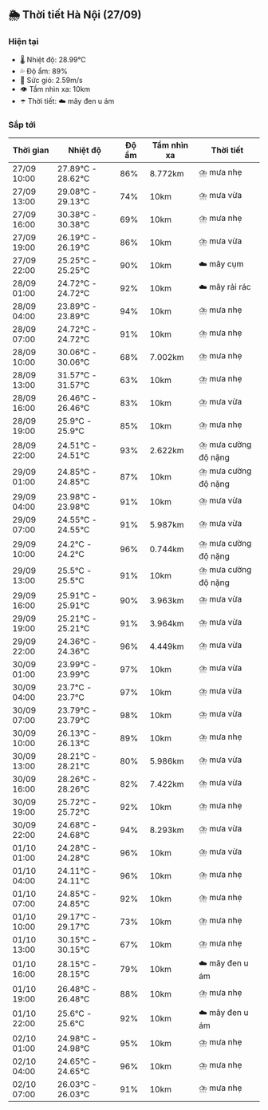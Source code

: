 ## 🌦️ Thời tiết Hà Nội (27/09)

### Hiện tại

- 🌡️ Nhiệt độ: 28.99℃
- 💦 Độ ẩm: 89%
- 💨 Sức gió: 2.59m/s
- 👁️ Tầm nhìn xa: 10km
- ☂️ Thời tiết: ☁️ mây đen u ám

### Sắp tới

| Thời gian | Nhiệt độ | Độ ẩm | Tầm nhìn xa | Thời tiết |
| --- | --- | --- | --- | --- |
| 27/09 10:00 | 27.89℃ - 28.62℃ | 86% | 8.772km | ⛈️ mưa nhẹ |
| 27/09 13:00 | 29.08℃ - 29.13℃ | 74% | 10km | ⛈️ mưa vừa |
| 27/09 16:00 | 30.38℃ - 30.38℃ | 69% | 10km | ⛈️ mưa nhẹ |
| 27/09 19:00 | 26.19℃ - 26.19℃ | 86% | 10km | ⛈️ mưa vừa |
| 27/09 22:00 | 25.25℃ - 25.25℃ | 90% | 10km | ☁️ mây cụm |
| 28/09 01:00 | 24.72℃ - 24.72℃ | 92% | 10km | ☁️ mây rải rác |
| 28/09 04:00 | 23.89℃ - 23.89℃ | 94% | 10km | ⛈️ mưa nhẹ |
| 28/09 07:00 | 24.72℃ - 24.72℃ | 91% | 10km | ⛈️ mưa nhẹ |
| 28/09 10:00 | 30.06℃ - 30.06℃ | 68% | 7.002km | ⛈️ mưa nhẹ |
| 28/09 13:00 | 31.57℃ - 31.57℃ | 63% | 10km | ⛈️ mưa nhẹ |
| 28/09 16:00 | 26.46℃ - 26.46℃ | 83% | 10km | ⛈️ mưa vừa |
| 28/09 19:00 | 25.9℃ - 25.9℃ | 85% | 10km | ⛈️ mưa nhẹ |
| 28/09 22:00 | 24.51℃ - 24.51℃ | 93% | 2.622km | ⛈️ mưa cường độ nặng |
| 29/09 01:00 | 24.85℃ - 24.85℃ | 87% | 10km | ⛈️ mưa cường độ nặng |
| 29/09 04:00 | 23.98℃ - 23.98℃ | 91% | 10km | ⛈️ mưa vừa |
| 29/09 07:00 | 24.55℃ - 24.55℃ | 91% | 5.987km | ⛈️ mưa vừa |
| 29/09 10:00 | 24.2℃ - 24.2℃ | 96% | 0.744km | ⛈️ mưa cường độ nặng |
| 29/09 13:00 | 25.5℃ - 25.5℃ | 91% | 10km | ⛈️ mưa cường độ nặng |
| 29/09 16:00 | 25.91℃ - 25.91℃ | 90% | 3.963km | ⛈️ mưa vừa |
| 29/09 19:00 | 25.21℃ - 25.21℃ | 91% | 3.964km | ⛈️ mưa vừa |
| 29/09 22:00 | 24.36℃ - 24.36℃ | 96% | 4.449km | ⛈️ mưa vừa |
| 30/09 01:00 | 23.99℃ - 23.99℃ | 97% | 10km | ⛈️ mưa vừa |
| 30/09 04:00 | 23.7℃ - 23.7℃ | 97% | 10km | ⛈️ mưa vừa |
| 30/09 07:00 | 23.79℃ - 23.79℃ | 98% | 10km | ⛈️ mưa vừa |
| 30/09 10:00 | 26.13℃ - 26.13℃ | 89% | 10km | ⛈️ mưa nhẹ |
| 30/09 13:00 | 28.21℃ - 28.21℃ | 80% | 5.986km | ⛈️ mưa vừa |
| 30/09 16:00 | 28.26℃ - 28.26℃ | 82% | 7.422km | ⛈️ mưa vừa |
| 30/09 19:00 | 25.72℃ - 25.72℃ | 92% | 10km | ⛈️ mưa nhẹ |
| 30/09 22:00 | 24.68℃ - 24.68℃ | 94% | 8.293km | ⛈️ mưa vừa |
| 01/10 01:00 | 24.28℃ - 24.28℃ | 96% | 10km | ⛈️ mưa vừa |
| 01/10 04:00 | 24.11℃ - 24.11℃ | 96% | 10km | ⛈️ mưa nhẹ |
| 01/10 07:00 | 24.85℃ - 24.85℃ | 92% | 10km | ⛈️ mưa nhẹ |
| 01/10 10:00 | 29.17℃ - 29.17℃ | 73% | 10km | ⛈️ mưa nhẹ |
| 01/10 13:00 | 30.15℃ - 30.15℃ | 67% | 10km | ⛈️ mưa nhẹ |
| 01/10 16:00 | 28.15℃ - 28.15℃ | 79% | 10km | ☁️ mây đen u ám |
| 01/10 19:00 | 26.48℃ - 26.48℃ | 88% | 10km | ⛈️ mưa nhẹ |
| 01/10 22:00 | 25.6℃ - 25.6℃ | 92% | 10km | ☁️ mây đen u ám |
| 02/10 01:00 | 24.98℃ - 24.98℃ | 95% | 10km | ⛈️ mưa nhẹ |
| 02/10 04:00 | 24.65℃ - 24.65℃ | 96% | 10km | ⛈️ mưa nhẹ |
| 02/10 07:00 | 26.03℃ - 26.03℃ | 91% | 10km | ⛈️ mưa nhẹ |
